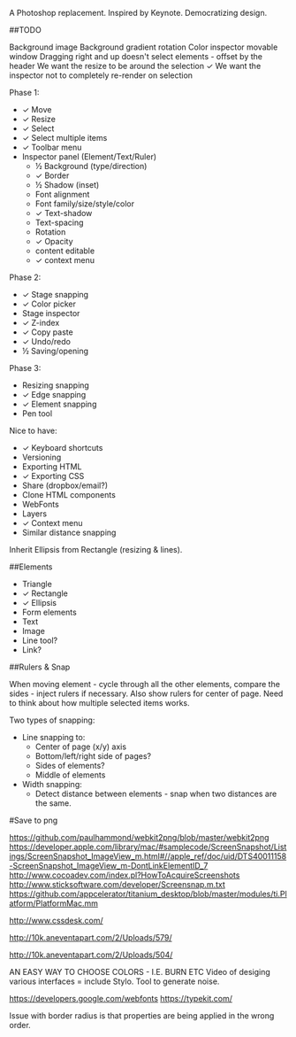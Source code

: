 A Photoshop replacement. Inspired by Keynote. Democratizing design.

##TODO

Background image
Background gradient rotation
Color inspector movable window
Dragging right and up doesn't select elements - offset by the header
We want the resize to be around the selection
✓ We want the inspector not to completely re-render on selection

Phase 1:

* ✓ Move
* ✓ Resize
* ✓ Select
* ✓ Select multiple items
* ✓ Toolbar menu
* Inspector panel (Element/Text/Ruler)
  * ½ Background (type/direction)
  * ✓ Border
  * ½ Shadow (inset)
  * Font alignment
  * Font family/size/style/color
  * ✓ Text-shadow
  * Text-spacing
  * Rotation
  * ✓ Opacity
  * content editable
  * ✓ context menu

Phase 2:

* ✓ Stage snapping
* ✓ Color picker
* Stage inspector
* ✓ Z-index
* ✓ Copy paste
* ✓ Undo/redo
* ½ Saving/opening

Phase 3:

* Resizing snapping
* ✓ Edge snapping
* ✓ Element snapping
* Pen tool

Nice to have:

* ✓ Keyboard shortcuts
* Versioning
* Exporting HTML
* ✓ Exporting CSS
* Share (dropbox/email?)
* Clone HTML components
* WebFonts
* Layers
* ✓ Context menu
* Similar distance snapping

Inherit Ellipsis from Rectangle (resizing & lines).

##Elements

* Triangle
* ✓ Rectangle
* ✓ Ellipsis
* Form elements
* Text
* Image
* Line tool?
* Link?

##Rulers & Snap

When moving element - cycle through all the other elements, compare the sides - inject rulers if necessary. Also show rulers for center of page. Need to think about how multiple selected items works.

Two types of snapping:

* Line snapping to:
  * Center of page (x/y) axis
  * Bottom/left/right side of pages?
  * Sides of elements?
  * Middle of elements
* Width snapping:
  * Detect distance between elements - snap when two distances are the same.

#Save to png

https://github.com/paulhammond/webkit2png/blob/master/webkit2png
https://developer.apple.com/library/mac/#samplecode/ScreenSnapshot/Listings/ScreenSnapshot_ImageView_m.html#//apple_ref/doc/uid/DTS40011158-ScreenSnapshot_ImageView_m-DontLinkElementID_7
http://www.cocoadev.com/index.pl?HowToAcquireScreenshots
http://www.sticksoftware.com/developer/Screensnap.m.txt
https://github.com/appcelerator/titanium_desktop/blob/master/modules/ti.Platform/PlatformMac.mm

http://www.cssdesk.com/

http://10k.aneventapart.com/2/Uploads/579/

http://10k.aneventapart.com/2/Uploads/504/

AN EASY WAY TO CHOOSE COLORS - I.E. BURN ETC
Video of desiging various interfaces = include Stylo.
Tool to generate noise.

https://developers.google.com/webfonts
https://typekit.com/

Issue with border radius is that properties are being applied in the wrong order.